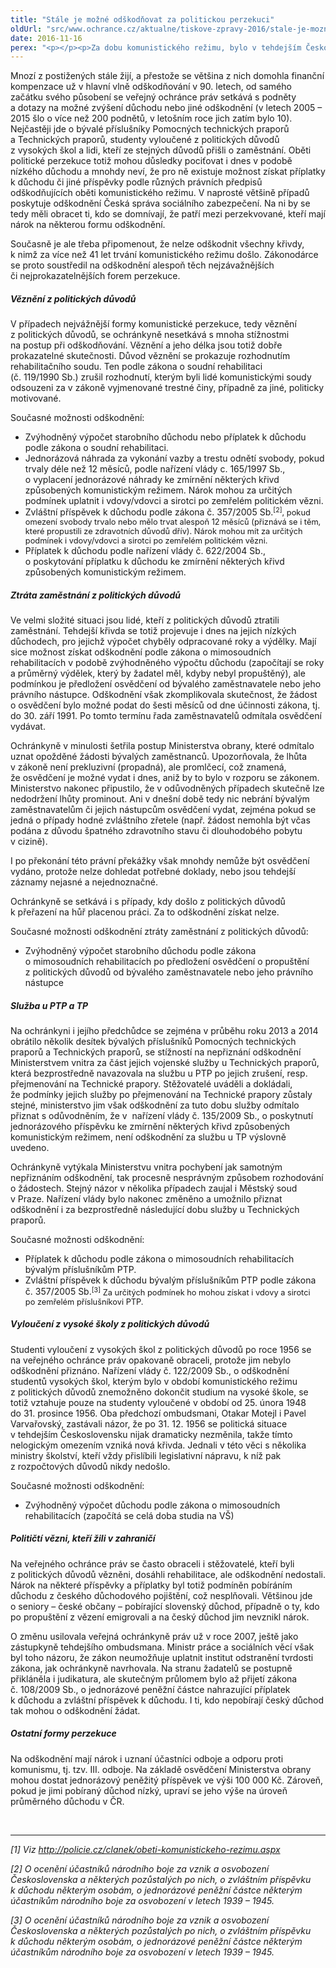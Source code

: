 ```yaml
---
title: "Stále je možné odškodňovat za politickou perzekuci"
oldUrl: "src/www.ochrance.cz/aktualne/tiskove-zpravy-2016/stale-je-mozne-odskodnovat-za-politickou-perzekuci"
date: 2016-11-16
perex: "<p></p><p>Za dobu komunistického režimu, bylo v tehdejším Československu z politických důvodů vězněno 205 486 osob, Pomocnými technickými prapory (PTP) a Technickými prapory (TP) prošlo asi 60 000 osob<sup>[1]</sup>. Nelze ani odhadnout, kolik lidí přišlo z politických důvodů o zaměstnání, nemluvě o jiných formách perzekuce. </p>"
---
```


<!-- imported from the old website -->

<p>Mnozí z postižených stále žijí, a přestože se většina z nich domohla finanční kompenzace už v hlavní vlně odškodňování v 90. letech, od samého začátku svého působení se veřejný ochránce práv setkává s podněty a dotazy na možné zvýšení důchodu nebo jiné odškodnění (v letech 2005 – 2015 šlo o více než 200 podnětů, v letošním roce jich zatím bylo 10). Nejčastěji jde o bývalé příslušníky Pomocných technických praporů a Technických praporů, studenty vyloučené z politických důvodů z vysokých škol a lidi, kteří ze stejných důvodů přišli o zaměstnání. Oběti politické perzekuce totiž mohou důsledky pociťovat i dnes v podobě nízkého důchodu a mnohdy neví, že pro ně existuje možnost získat příplatky k důchodu či jiné příspěvky podle různých právních předpisů odškodňujících oběti komunistického režimu. V naprosté většině případů poskytuje odškodnění Česká správa sociálního zabezpečení. Na ni by se tedy měli obracet ti, kdo se domnívají, že patří mezi perzekvované, kteří mají nárok na některou formu odškodnění.</p> <p>Současně je ale třeba připomenout, že nelze odškodnit všechny křivdy, k nimž za více než 41 let trvání komunistického režimu došlo. Zákonodárce se proto soustředil na odškodnění alespoň těch nejzávažnějších či nejprokazatelnějších forem perzekuce.</p> <h5>Věznění z politických důvodů </h5> <p>V případech nejvážnější formy komunistické perzekuce, tedy věznění z politických důvodů, se ochránkyně nesetkává s mnoha stížnostmi na postup při odškodňování. Věznění a jeho délka jsou totiž dobře prokazatelné skutečnosti. Důvod věznění se prokazuje rozhodnutím rehabilitačního soudu. Ten podle zákona o soudní rehabilitaci (č. 119/1990 Sb.) zrušil rozhodnutí, kterým byli lidé komunistickými soudy odsouzeni za v zákoně vyjmenované trestné činy, případně za jiné, politicky motivované. </p> <p>Současné možnosti odškodnění:</p><ul><li>Zvýhodněný výpočet starobního důchodu nebo příplatek k důchodu podle zákona o soudní rehabilitaci.</li><li>Jednorázová náhrada za vykonání vazby a trestu odnětí svobody, pokud trvaly déle než 12 měsíců, podle nařízení vlády c. 165/1997 Sb., o vyplacení jednorázové náhrady ke zmírnění některých křivd způsobených komunistickým režimem. Nárok mohou za určitých podmínek uplatnit i vdovy/vdovci a sirotci po zemřelém politickém vězni.</li><li>Zvláštní příspěvek k důchodu podle zákona č. 357/2005 Sb.<span style="font-size: 12.8px;"><sup>[2]</sup>, pokud omezení svobody trvalo nebo mělo trvat alespoň 12 měsíců (přiznává se i těm, které propustili ze zdravotních důvodů dřív). Nárok mohou mít za určitých podmínek i vdovy/vdovci a sirotci po zemřelém politickém vězni.</span></li><li>Příplatek k důchodu podle nařízení vlády č. 622/2004 Sb., o poskytování příplatku k důchodu ke zmírnění některých křivd způsobených komunistickým režimem.</li></ul> <h5>Ztráta zaměstnání z politických důvodů</h5> <p>Ve velmi složité situaci jsou lidé, kteří z politických důvodů ztratili zaměstnání. Tehdejší křivda se totiž projevuje i dnes na jejich nízkých důchodech, pro jejichž výpočet chyběly odpracované roky a výdělky. Mají sice možnost získat odškodnění podle zákona o mimosoudních rehabilitacích v podobě zvýhodněného výpočtu důchodu (započítají se roky a průměrný výdělek, který by žadatel měl, kdyby nebyl propuštěný), ale podmínkou je předložení osvědčení od bývalého zaměstnavatele nebo jeho právního nástupce. Odškodnění však zkomplikovala skutečnost, že žádost o osvědčení bylo možné podat do šesti měsíců od dne účinnosti zákona, tj. do 30. září 1991. Po tomto termínu řada zaměstnavatelů odmítala osvědčení vydávat.</p> <p>Ochránkyně v minulosti šetřila postup Ministerstva obrany, které odmítalo uznat opožděné žádosti bývalých zaměstnanců. Upozorňovala, že lhůta v zákoně není prekluzivní (propadná), ale promlčecí, což znamená, že osvědčení je možné vydat i dnes, aniž by to bylo v rozporu se zákonem. Ministerstvo nakonec připustilo, že v odůvodněných případech skutečně lze nedodržení lhůty prominout. Ani v dnešní době tedy nic nebrání bývalým zaměstnavatelům či jejich nástupcům osvědčení vydat, zejména pokud se jedná o případy hodné zvláštního zřetele (např. žádost nemohla být včas podána z důvodu špatného zdravotního stavu či dlouhodobého pobytu v cizině).</p> <p>I po překonání této právní překážky však mnohdy nemůže být osvědčení vydáno, protože nelze dohledat potřebné doklady, nebo jsou tehdejší záznamy nejasné a nejednoznačné.</p> <p>Ochránkyně se setkává i s případy, kdy došlo z politických důvodů k přeřazení na hůř placenou práci. Za to odškodnění získat nelze.</p> <p>Současné možnosti odškodnění ztráty zaměstnání z politických důvodů:</p><ul><li>Zvýhodněný výpočet starobního důchodu podle zákona o mimosoudních rehabilitacích po předložení osvědčení o propuštění z politických důvodů od bývalého zaměstnavatele nebo jeho právního nástupce</li></ul> <h5>Služba u PTP a TP</h5> <p>Na ochránkyni i jejího předchůdce se zejména v průběhu roku 2013 a 2014 obrátilo několik desítek bývalých příslušníků Pomocných technických praporů a Technických praporů, se stížností na nepřiznání odškodnění Ministerstvem vnitra za část jejich vojenské služby u Technických praporů, která bezprostředně navazovala na službu u PTP po jejich zrušení, resp. přejmenování na Technické prapory. Stěžovatelé uváděli a dokládali, že podmínky jejich služby po přejmenování na Technické prapory zůstaly stejné, ministerstvo jim však odškodnění za tuto dobu služby odmítalo přiznat s odůvodněním, že v  nařízení vlády č. 135/2009 Sb., o poskytnutí jednorázového příspěvku ke zmírnění některých křivd způsobených komunistickým režimem, není odškodnění za službu u TP výslovně uvedeno.</p> <p>Ochránkyně vytýkala Ministerstvu vnitra pochybení jak samotným nepřiznáním odškodnění, tak procesně nesprávným způsobem rozhodování o žádostech. Stejný názor v několika případech zaujal i Městský soud v Praze. Nařízení vlády bylo nakonec změněno a umožnilo přiznat odškodnění i za bezprostředně následující dobu služby u Technických praporů.   </p> <p>Současné možnosti odškodnění:</p><ul><li>Příplatek k důchodu podle zákona o mimosoudních rehabilitacích bývalým příslušníkům PTP.</li><li>Zvláštní příspěvek k důchodu bývalým příslušníkům PTP podle zákona č. 357/2005 Sb.<span style="font-size: 12.8px;"><sup>[3]</sup> Za určitých podmínek ho mohou získat i vdovy a sirotci po zemřelém příslušníkovi PTP.</span></li></ul> <h5>Vyloučení z vysoké školy z politických důvodů</h5> <p>Studenti vyloučení z vysokých škol z politických důvodů po roce 1956 se na veřejného ochránce práv opakovaně obraceli, protože jim nebylo odškodnění přiznáno. Nařízení vlády č. 122/2009 Sb., o odškodnění studentů vysokých škol, kterým bylo v období komunistického režimu z politických důvodů znemožněno dokončit studium na vysoké škole, se totiž vztahuje pouze na studenty vyloučené v období od 25. února 1948 do 31. prosince 1956. Oba předchozí ombudsmani, Otakar Motejl i Pavel Varvařovský, zastávali názor, že po 31. 12. 1956 se politická situace v tehdejším Československu nijak dramaticky nezměnila, takže tímto nelogickým omezením vzniká nová křivda. Jednali v této věci s několika ministry školství, kteří vždy přislíbili legislativní nápravu, k níž pak z rozpočtových důvodů nikdy nedošlo.</p> <p>Současné možnosti odškodnění:</p><ul><li>Zvýhodněný výpočet důchodu podle zákona o mimosoudních rehabilitacích (započítá se celá doba studia na VŠ)</li></ul> <h5>Političtí vězni, kteří žili v zahraničí</h5> <p>Na veřejného ochránce práv se často obraceli i stěžovatelé, kteří byli z politických důvodů vězněni, dosáhli rehabilitace, ale odškodnění nedostali. Nárok na některé příspěvky a příplatky byl totiž podmíněn pobíráním důchodu z českého důchodového pojištění, což nesplňovali. Většinou jde o seniory – české občany &ndash; pobírající slovenský důchod, případně o ty, kdo po propuštění z vězení emigrovali a na český důchod jim nevznikl nárok.</p> <p>O změnu usilovala veřejná ochránkyně práv už v roce 2007, ještě jako zástupkyně tehdejšího ombudsmana. Ministr práce a sociálních věcí však byl toho názoru, že zákon neumožňuje uplatnit institut odstranění tvrdosti zákona, jak ochránkyně navrhovala. Na stranu žadatelů se postupně přikláněla i judikatura, ale skutečným průlomem bylo až přijetí zákona č. 108/2009 Sb., o jednorázové peněžní částce nahrazující příplatek k důchodu a zvláštní příspěvek k důchodu. I ti, kdo nepobírají český důchod tak mohou o odškodnění žádat.</p> <h5>Ostatní formy perzekuce</h5> <p>Na odškodnění mají nárok i uznaní účastníci odboje a odporu proti komunismu, tj. tzv. III. odboje. Na základě osvědčení Ministerstva obrany mohou dostat jednorázový peněžitý příspěvek ve výši 100 000 Kč. Zároveň, pokud je jimi pobíraný důchod nízký, upraví se jeho výše na úroveň průměrného důchodu v ČR.</p> <br /> <hr /> <p><i>[1] Viz <a title="Otevření do nového okna" href="http://policie.cz/clanek/obeti-komunistickeho-rezimu.aspx" target="_blank">http://policie.cz/clanek/obeti-komunistickeho-rezimu.aspx</a> <img alt="" src="https://www.ochrance.cz/typo3/ext/od_linkdesc/icons/external.gif" class="od_linkdesc_icon_external" /> </i></p> <p><i>[2] O ocenění účastníků národního boje za vznik a osvobození Československa a některých pozůstalých po nich, o zvláštním příspěvku k důchodu některým osobám, o jednorázové peněžní částce některým účastníkům národního boje za osvobození v letech 1939 – 1945.</i></p> <p><i>[3] O ocenění účastníků národního boje za vznik a osvobození Československa a některých pozůstalých po nich, o zvláštním příspěvku k důchodu některým osobám, o jednorázové peněžní částce některým účastníkům národního boje za osvobození v letech 1939 – 1945.</i></p>

